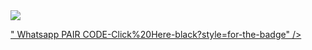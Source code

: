 <a href="https://kavi-x-bot.onrender.com/pair.html">
  <img src="https://img.shields.io/badge/<p style="color:green> </p>" Whatsapp PAIR CODE-Click%20Here-black?style=for-the-badge" />
</a>
